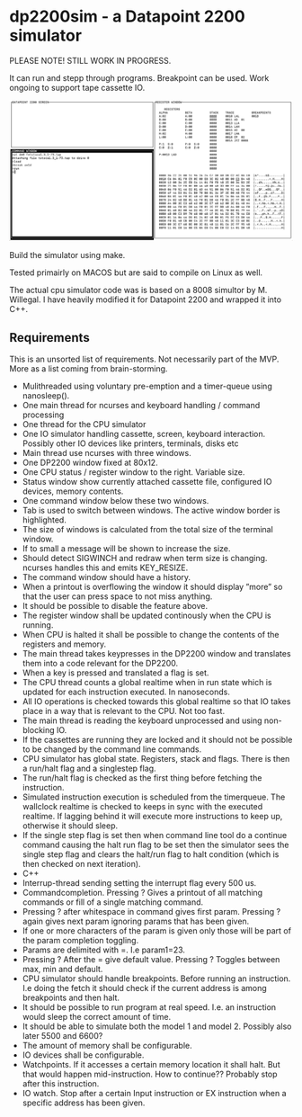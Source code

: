 # dp2200sim - a Datapoint 2200 simulator

PLEASE NOTE!  STILL WORK IN PROGRESS.<BR> 

It can run and stepp through programs. Breakpoint can be used. Work ongoing to support tape cassette IO.

![Screen shot](https://raw.githubusercontent.com/MattisLind/DP2200/main/dp2200sim/dp2200sim.png)

Build the simulator using make.

Tested primairly on MACOS but are said to compile on Linux as well.

The actual cpu simulator code was is based on a 8008 simultor by M. Willegal. I have heavily modified it for Datapoint 2200 and wrapped it into C++.

## Requirements

This is an unsorted list of requirements. Not necessarily part of the MVP. More as a list coming from brain-storming.

* Mulithreaded using voluntary pre-emption and a timer-queue using nanosleep().
* One main thread for ncurses and keyboard handling / command processing
* One thread for the CPU simulator
* One IO simulator handling cassette, screen, keyboard interaction. Possibly other IO devices like printers, terminals, disks etc
* Main thread use ncurses with three windows.
* One DP2200 window fixed at 80x12.
* One CPU status / register window to the right. Variable size.
* Status window show currently attached cassette file, configured IO devices, memory contents.
* One command window below these two windows.
* Tab is used to switch between windows. The active window border is highlighted.
* The size of windows is calculated from the total size of the terminal window.
* If to small a message will be shown to increase the size.
* Should detect SIGWINCH and redraw when term size is changing. ncurses handles this and emits KEY_RESIZE.
* The command window should have a history.
* When a printout is overflowing the window it should display ”more” so that the user can press space to not miss anything.
* It should be possible to disable the feature above.
* The register window shall be updated continously when the CPU is running.
* When CPU is halted it shall be possible to change the contents of the registers and memory.
* The main thread takes keypresses in the DP2200 window and translates them into a code relevant for the DP2200.
* When a key is pressed and translated a flag is set.
* The CPU thread counts a global realtime when in run state which is updated for each instruction executed. In nanoseconds.
* All IO operations is checked towards this global realtime so that IO takes place in a way that is relevant to the CPU. Not too fast.
* The main thread is reading the keyboard unprocessed and using non-blocking IO.
* If the cassettes are running they are locked and it should not be possible to be changed by the command line commands.
* CPU simulator has global state. Registers, stack and flags. There is then a run/halt flag and a singlestep flag.
* The run/halt flag is checked as the first thing before fetching the instruction.
* Simulated instruction execution is scheduled from the timerqueue. The wallclock realtime is checked to keeps in sync with the executed realtime. If lagging behind it will execute more instructions to keep up, otherwise it should sleep.
* If the single step flag is set then when command line tool do a continue command causing the halt run flag to be set then the simulator sees the single step flag and clears the halt/run flag to halt condition (which is then checked on next iteration).
* C++
* Interrup-thread sending setting the interrupt flag every 500 us.
* Commandcompletion. Pressing ? Gives a printout of all matching commands or fill of a single matching command.
* Pressing ? after whitespace in command gives first param. Pressing ? again gives next param ignoring params that has been given.
* If one or more characters of the param is given only those will be part of the param completion toggling.
* Params are delimited with =. I.e param1=23.
* Pressing ? After the = give default value. Pressing ? Toggles between max, min and default.
* CPU simulator should handle breakpoints. Before running an instruction. I.e doing the fetch it should check if the current address is among breakpoints and then halt.
* It should be possible to run program at real speed. I.e. an instruction would sleep the correct amount of time.
* It should be able to simulate both the model 1 and model 2. Possibly also later 5500 and 6600?
* The amount of memory shall be configurable.
* IO devices shall be configurable.
* Watchpoints. If it accesses a certain memory location it shall halt. But that would happen mid-instruction. How to continue?? Probably stop after this instruction.
* IO watch. Stop after a certain Input instruction or EX instruction when a specific address has been given.
